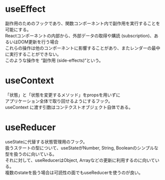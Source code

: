 # useEffect
副作用のためのフックであり、関数コンポーネント内で副作用を実行することを可能にする。  
Reactコンポーネントの内部から、外部データの取得や購読 (subscription)、あるいはDOM更新を行う場合  
これらの操作は他のコンポーネントに影響することがあり、またレンダーの最中に実行することができない。  
このような操作を “副作用 (side-effects)“という。  

# useContext
「状態」と「状態を変更するメソッド」をpropsを用いずに  
アプリケーション全体で取り回せるようにするフック。  
useContext に渡す引数はコンテクストオブジェクト自体である。  

# useReducer
useStateに代替する状態管理用のフック。  
扱うステートの型について、useStateがNumber, String, Booleanのシンプルな型を扱うのに向いている。    
それに対して、useReducerはObject, Arrayなどの更新に利用するのに向いている。  
複数のstateを扱う場合は可読性の面でもuseReducerを使うのが良い。  
